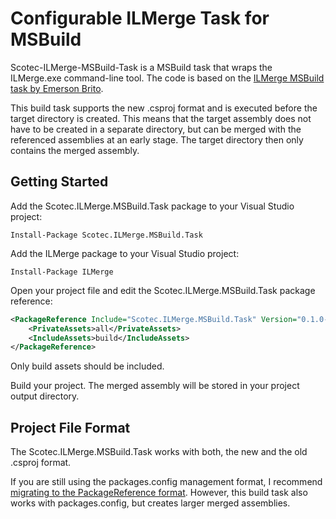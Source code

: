 Configurable ILMerge Task for MSBuild
=====================================


Scotec-ILMerge-MSBuild-Task is a MSBuild task that wraps the ILMerge.exe command-line tool. 
The code is based on the [ILMerge MSBuild task by Emerson Brito](https://github.com/emerbrito/ILMerge-MSBuild-Task).

This build task supports the new .csproj format and is executed before the target directory is created. This means that the target assembly does not have to be created in a separate directory, but can be merged with the referenced assemblies at an early stage. The target directory then only contains the merged assembly. 



Getting Started
---------------

Add the Scotec.ILMerge.MSBuild.Task package to your Visual Studio project:

```
Install-Package Scotec.ILMerge.MSBuild.Task
```

Add the ILMerge package to your Visual Studio project:

```
Install-Package ILMerge
```

Open your project file and edit the Scotec.ILMerge.MSBuild.Task package reference:

```xml
<PackageReference Include="Scotec.ILMerge.MSBuild.Task" Version="0.1.0-dev.61">
    <PrivateAssets>all</PrivateAssets>
    <IncludeAssets>build</IncludeAssets>
</PackageReference>
 ```
 Only build assets should be included.

Build your project. The merged assembly will be stored in your project output directory.

Project File Format
-------------------
The Scotec.ILMerge.MSBuild.Task works with both, the new and the old .csproj format. 

If you are still using the packages.config management format, I recommend [migrating to the PackageReference format](https://learn.microsoft.com/en-us/nuget/consume-packages/migrate-packages-config-to-package-reference). However, this build task also works with packages.config, but creates larger merged assemblies.
